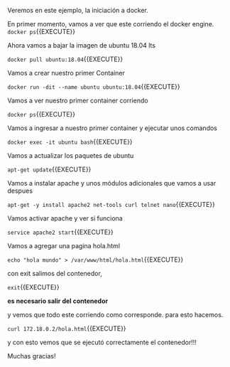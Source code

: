 Veremos en este ejemplo, la iniciación a docker.

En primer momento, vamos a ver que este corriendo el docker engine.
`docker ps`{{EXECUTE}}

Ahora vamos a bajar la imagen de ubuntu 18.04 lts

`docker pull ubuntu:18.04`{{EXECUTE}}

Vamos a crear nuestro primer Container

`docker run -dit --name ubuntu ubuntu:18.04`{{EXECUTE}}

Vamos a ver  nuestro primer container corriendo

`docker ps`{{EXECUTE}}

Vamos a ingresar a nuestro primer container y ejecutar unos comandos

`docker exec -it ubuntu bash`{{EXECUTE}}

Vamos a actualizar los paquetes de ubuntu

`apt-get update`{{EXECUTE}}

Vamos a instalar apache y unos módulos adicionales que vamos a usar despues

`apt-get -y install apache2 net-tools curl telnet nano`{{EXECUTE}}

Vamos activar apache y ver si funciona

`service apache2 start`{{EXECUTE}}

Vamos a agregar una pagina hola.html

`echo "hola mundo" > /var/www/html/hola.html`{{EXECUTE}}

con exit salimos del contenedor,

`exit`{{EXECUTE}}

**es necesario salir del contenedor**

y vemos que todo este corriendo como corresponde. para esto hacemos.

`curl 172.18.0.2/hola.html`{{EXECUTE}}

y con esto vemos que se ejecutó correctamente el contenedor!!!

Muchas gracias!












